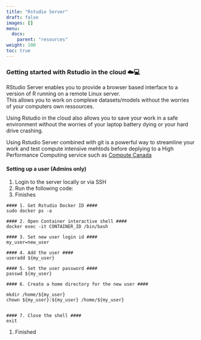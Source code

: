 ```yaml
---
title: "Rstudio Server"
draft: false
images: []
menu:
  docs:
    parent: "resources"
weight: 100
toc: true
---
```


### Getting started with Rstudio in the cloud ☁️💻

RStudio Server enables you to provide a browser based interface to a version of R running on a remote Linux server.  
This allows you to work on complexe datasets/models without the worries of your computers own ressources.

Using Rstudio in the cloud also allows you to save your work in a safe environment without the worries of your laptop battery dying or your hard drive crashing.

Using Rstudio Server combined with git is a powerful way to streamline your work and test compute intensive mehtods before deplying to a High Performance Computing service such as [Compute Canada](https://ccdb.computecanada.ca/security/login)

#### Setting up a user (Admins only)

1.  Login to the server locally or via SSH
2.  Run the following code:
3.  Finishes

```console
#### 1. Get Rstudio Docker ID ####
sudo docker ps -a

#### 2. Open Container interactive shell ####
docker exec -it CONTAINER_ID /bin/bash

#### 3. Set new user login id ####
my_user=new_user

#### 4. Add the user ####
useradd ${my_user}
 
#### 5. Set the user password ####
passwd ${my_user}
 
#### 6. Create a home directory for the new user ####

mkdir /home/${my_user}
chown ${my_user}:${my_user} /home/${my_user}


#### 7. Close the shell ####
exit
```

1.  Finished
